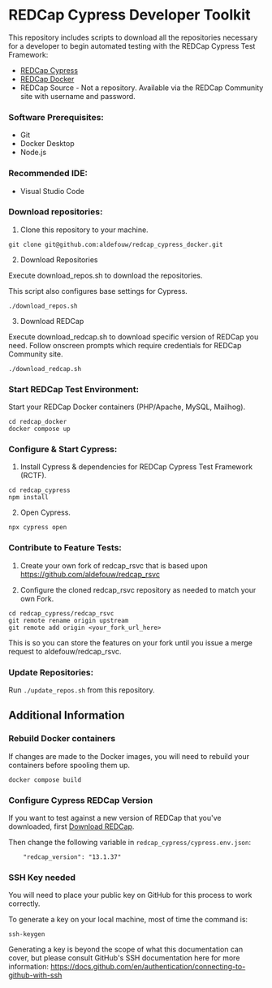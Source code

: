 # REDCap Cypress Developer Toolkit

This repository includes scripts to download all the repositories necessary for a developer to begin automated testing with the REDCap Cypress Test Framework: 
- [REDCap Cypress](https://github.com/aldefouw/redcap_cypress)
- [REDCap Docker](https://github.com/aldefouw/redcap_docker)
- REDCap Source - Not a repository. Available via the REDCap Community site with username and password.

### Software Prerequisites:
- Git
- Docker Desktop
- Node.js

### Recommended IDE:
- Visual Studio Code

### Download repositories:

1. Clone this repository to your machine.

```
git clone git@github.com:aldefouw/redcap_cypress_docker.git
```

2. Download Repositories

Execute download_repos.sh to download the repositories.  

This script also configures base settings for Cypress.

```
./download_repos.sh
```

3. Download REDCap

Execute download_redcap.sh to download specific version of REDCap you need.  Follow onscreen prompts which require credentials for REDCap Community site.

```
./download_redcap.sh
```   

### Start REDCap Test Environment:

Start your REDCap Docker containers (PHP/Apache, MySQL, Mailhog).  

```
cd redcap_docker
docker compose up
```
    
### Configure & Start Cypress:

1. Install Cypress & dependencies for REDCap Cypress Test Framework (RCTF).

```
cd redcap_cypress
npm install
```

2. Open Cypress.

```
npx cypress open
```

### Contribute to Feature Tests:

1. Create your own fork of redcap_rsvc that is based upon https://github.com/aldefouw/redcap_rsvc

2. Configure the cloned redcap_rsvc repository as needed to match your own Fork.

```
cd redcap_cypress/redcap_rsvc
git remote rename origin upstream
git remote add origin <your_fork_url_here>
```

This is so you can store the features on your fork until you issue a merge request to aldefouw/redcap_rsvc.

### Update Repositories:

Run `./update_repos.sh` from this repository.


## Additional Information

### Rebuild Docker containers

If changes are made to the Docker images, you will need to rebuild your containers before spooling them up.

```
docker compose build
```

### Configure Cypress REDCap Version

If you want to test against a new version of REDCap that you've downloaded, first [Download REDCap](#download-repositories).

Then change the following variable in `redcap_cypress/cypress.env.json`:

```
    "redcap_version": "13.1.37"
```


### SSH Key needed

You will need to place your public key on GitHub for this process to work correctly.

To generate a key on your local machine, most of time the command is:
```
ssh-keygen
```

Generating a key is beyond the scope of what this documentation can cover, but please consult GitHub's SSH documentation here for more information: 
https://docs.github.com/en/authentication/connecting-to-github-with-ssh
